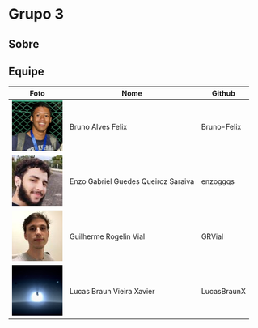 # Grupo 3

## Sobre


## Equipe

**Foto** | **Nome** | **Github**
---------|----------|-----------
![Bruno](./assets/Bruno.png) | Bruno Alves Felix | Bruno-Felix
![Enzo](./assets/Enzo.jpg) | Enzo Gabriel Guedes Queiroz Saraiva | enzoggqs
![Guilherme](./assets/Guilherme.jpg) | Guilherme Rogelin Vial | GRVial
![Lucas](./assets/Lucas.png) | Lucas Braun Vieira Xavier | LucasBraunX

